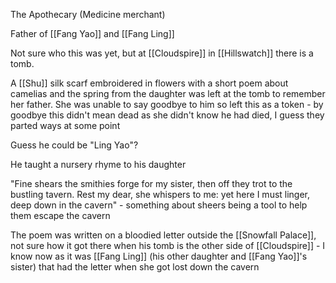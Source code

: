 The Apothecary (Medicine merchant)

Father of [[Fang Yao]] and [[Fang Ling]]

Not sure who this was yet, but at [[Cloudspire]] in [[Hillswatch]] there is a tomb.

A [[Shu]] silk scarf embroidered in flowers with a short poem about camelias and the spring from the daughter was left at the tomb to remember her father. She was unable to say goodbye to him so left this as a token - by goodbye this didn't mean dead as she didn't know he had died, I guess they parted ways at some point

Guess he could be "Ling Yao"?

He taught a nursery rhyme to his daughter

"Fine shears the smithies forge for my sister, then off they trot to the bustling tavern. Rest my dear, she whispers to me: yet here I must linger, deep down in the cavern" - something about sheers being a tool to help them escape the cavern

The poem was written on a bloodied letter outside the [[Snowfall Palace]], not sure how it got there when his tomb is the other side of [[Cloudspire]] - I know now as it was [[Fang Ling]] (his other daughter and [[Fang Yao]]'s sister) that had the letter when she got lost down the cavern


